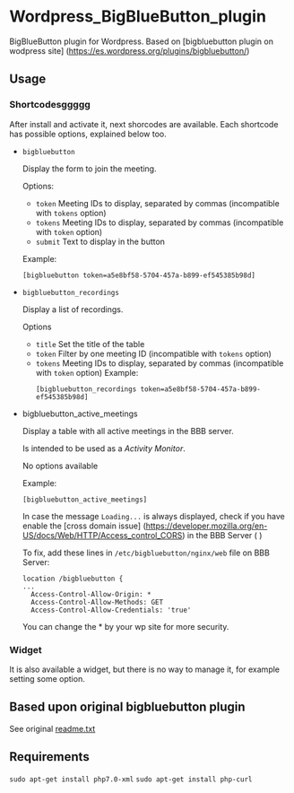 # Wordpress_BigBlueButton_plugin
BigBlueButton plugin for Wordpress. Based on [bigbluebutton plugin on wodpress site] (https://es.wordpress.org/plugins/bigbluebutton/)

## Usage

### Shortcodesggggg
After install and activate it, next shorcodes are available. Each shortcode has possible options, explained below too.

- `bigbluebutton`

  Display the form to join the meeting.
  
  Options:
    - `token`
    Meeting IDs to display, separated by commas (incompatible with `tokens` option)
    - `tokens`
    Meeting IDs to display, separated by commas (incompatible with `token` option)
    - `submit`
    Text to display in the button
    
  Example:
    ```
    [bigbluebutton token=a5e8bf58-5704-457a-b899-ef545385b98d]
    ```
    
- `bigbluebutton_recordings`

  Display a list of recordings.
  
  Options
  - `title`
    Set the title of the table
  - `token`
    Filter by one meeting ID (incompatible with `tokens` option)
  - `tokens`
    Meeting IDs to display, separated by commas (incompatible with `token` option)
  Example:
    ```
    [bigbluebutton_recordings token=a5e8bf58-5704-457a-b899-ef545385b98d]
    ```
- bigbluebutton_active_meetings

  Display a table with all active meetings in the BBB server.

  Is intended to be used as a *Activity Monitor*.

  No options available
  
  Example:
    ```
    [bigbluebutton_active_meetings]
    ```
    
  In case the message `Loading...` is always displayed, check if you have enable the [cross domain issue] (https://developer.mozilla.org/en-US/docs/Web/HTTP/Access_control_CORS) in the BBB Server (  )
  
  To fix, add these lines in `/etc/bigbluebutton/nginx/web` file on BBB Server:
    ```
    location /bigbluebutton {
    ...
      Access-Control-Allow-Origin: *
      Access-Control-Allow-Methods: GET
      Access-Control-Allow-Credentials: 'true'
    ```
  You can change the * by your wp site for more security.
    
### Widget
It is also available a widget, but there is no way to manage it, for example setting some option.

## Based upon original bigbluebutton plugin ##
See original [readme.txt](../master/readme.txt) 

## Requirements

`sudo apt-get install php7.0-xml`
`sudo apt-get install php-curl`
